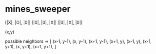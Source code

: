 # mines_sweeper

[|X|, |O|, |0|]
[|0|, |0|, |X|]
[|0|, |X|, |0|]

(x,y)

possible neighbors => [
    (x-1, y-1),
    (x, y-1),
    (x+1, y-1),
    (x+1, y),
    (x-1, y),
    (x-1, y+1),
    (x, y+1),
    (x+1, y+1),
]
